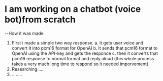 # I am working on a chatbot (voice bot)from scratch
--How it was made
  1. First i made a simple two way response.
       a. It gets user voice and convert it into pcm16 format for OpenAI
       b. It sends that pcm16 format to OpenAI using the API-key and gets the responce
       c. then it converts that pcm16 response to normal format and reply aloud
       (this whole process takes a very much long time to respond so it needed imporvement)
  2. Researching.....
  3. ........
          

     
